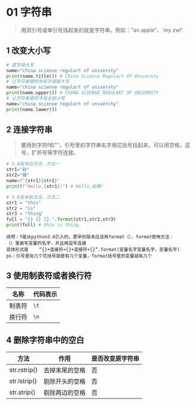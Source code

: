 # 01 字符串
> 用双引号或单引号括起来的就是字符串，例如："an apple"、'my zw!'



## 1 改变大小写

```python
# 首字母大写
name="china sciense regulart of universty"
print(name.title()) # China Sciense Regulart Of Universty
# 让字符串里的所有字母都大写
name="china sciense regulart of universty"
print(name.upper()) # CHINA SCIENSE REGULART OF UNIVERSTY
# 让字符串里的字母全部小写
name="china sciense regulart of universty"
print(name.lower())
```


## 2 连接字符串

>  要用到字符f和""，引号里的字符串名字用花括号括起来，可以用空格，逗号，扩折号等字符连接。

```python
# 3.6版本后方法，方法一
str1="赵"
str2="薇"
name=f"{str1}{str2}"
print(f"Hello,{str1}!") # Hello,赵薇!
```

```python
# 3.6版本前方法，方法二
str1 = "this"
str2 = "is"
str3 = "thing"
full = "{} {} {}.".format(str1,str2,str3)
print(full) # this is thing.
```

```
说明：f是从python3.6引入的，更早的版本应该用format（），format使用方法：
（）里面写变量的名字，并且用逗号连接
具体形式是    “{}+连接符+{}+连接符+{}”.format(变量名字变量名字，变量名字)
ps：引号里有几个花括号就是有几个变量，format括号里的变量就有几个
```



## 3 使用制表符或者换行符

| 名称   | 代码表示 |
| ------ | -------- |
| 制表符 | `\t`     |
| 换行符 | `\n`     |



## 4 删除字符串中的空白

| 方法         | 作用           | 是否改变原字符串 |
| ------------ | -------------- | ---------------- |
| str.rstrip() | 去掉末尾的空格 | 否               |
| str.lstrip() | 剔除开头的空格 | 否               |
| str.strip()  | 剔除两边的空格 | 否               |



